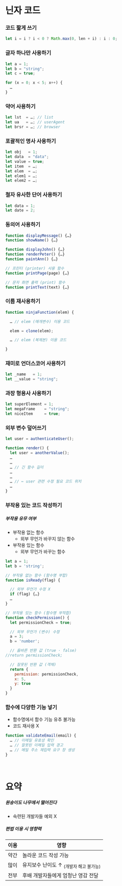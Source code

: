 닌자 코드
====

### 코드 짧게 쓰기
```javascript
let i = i ? i < 0 ? Math.max(0, len + i) : i : 0;
```

### 글자 하나만 사용하기
```javascript
let a = 1;
let b = "string";
let c = true;

for (x = 0; x < 5; x++) {
  …
}
```

### 약어 사용하기
```javascript
let lst  = …; // list
let ua   = …; // userAgent
let brsr = …; // browser
```

### 포괄적인 명사 사용하기
```javascript
let obj   = 1;
let data  = "data";
let value = true;
let item  = …;
let elem  = …;
let elem1 = …;
let elem2 = …;
```

### 철자 유사한 단어 사용하기
```javascript
let data = 1;
let date = 2;
```

### 동의어 사용하기
```javascript
function displayMessage() {…}
function showName() {…}
```
```javascript
function displayJohn() {…}
function renderPeter() {…}
function paintAnn() {…}
```
```javascript
// 프린터 (printer) 사용 함수
function printPage(page) {…}

// 문자 화면 출력 (print) 함수
function printText(text) {…}
```

### 이름 재사용하기
```javascript
function ninjaFunction(elem) {

  … // elem (매개변수) 이용 코드

  elem = clone(elem);

  … // elem (복제본) 이용 코드

}
```

### 재미로 언더스코어 사용하기
```javascript
let _name   = 1;
let __value = "string";
```

### 과장 형용사 사용하기
```javascript
let superElement = 1;
let megaFrame    = "string";
let niceItem     = true;
```

### 외부 변수 덮어쓰기
```javascript
let user = authenticateUser();

function render() {
  let user = anotherValue();
  …
  …
  … // 긴 함수 길이
  …
  …
  … // ← user 관련 수정 필요 코드 위치
  …
}
```

### 부작용 있는 코드 작성하기

##### 부작용 유무 여부
- 부작용 없는 함수
  - 외부 무언가 바꾸지 않는 함수
- 부작용 있는 함수
  - 외부 무언가 바꾸는 함수
```javascript
let a = 1;
let b = 'string';

// 부작용 없는 함수 (함수명 부합)
function isReady(flag) {

  // 외부 무언가 수정 X
  if (flag) {…}
  …
}

// 부작용 있는 함수 (함수명 부적합)
function checkPermission() {
  let permissionCheck = true;

  // 외부 무언가 (변수) 수정
  a = 3;
  b = 'number';

  // 옳바른 반환 값 (true · false)
//return permissionCheck;

  // 잘못된 반환 값 (객체)
  return {
    permission: permissionCheck,
    x: 5,
    y: true
  }
}
```

### 함수에 다양한 기능 넣기
- 함수명에서 함수 기능 유추 불가능
- 코드 재사용 X
```javascript
function validateEmail(email) {
  … // 이메일 유효성 확인
  … // 잘못된 이메일 입력 경고
  … // 메일 주소 재입력 요구 창 생성
}
```

<br />

요약
====

##### _원숭이도 나무에서 떨어진다_
- 숙련된 개발자들 예외 X

##### 편법 이용 시 영향력

|이용|영향|
|:---:|---|
|약간|놀라운 코드 작성 가능|
|많이|유지보수 난이도 ↑ <sub>(개발자 해고 불가능)</sub>|
|전부|후배 개발자들에게 엄청난 영감 전달|
